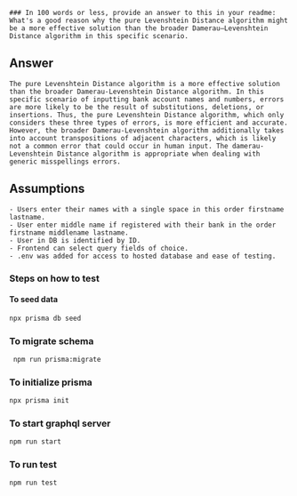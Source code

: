 `### In 100 words or less, provide an answer to this in your readme: What's a good reason why the pure Levenshtein Distance algorithm might be a more effective solution than the broader Damerau–Levenshtein Distance algorithm in this specific scenario.`

## Answer

`The pure Levenshtein Distance algorithm is a more effective solution than the broader Damerau-Levenshtein Distance algorithm. In this specific scenario of inputting bank account names and numbers, errors are more likely to be the result of substitutions, deletions, or insertions. Thus, the pure Levenshtein Distance algorithm, which only considers these three types of errors, is more efficient and accurate. However, the broader Damerau-Levenshtein algorithm additionally takes into account transpositions of adjacent characters, which is likely not a common error that could occur in human input. The damerau-Levenshtein Distance algorithm is appropriate when dealing with generic misspellings errors.`

## Assumptions

```
- Users enter their names with a single space in this order firstname lastname.
- User enter middle name if registered with their bank in the order firstname middlename lastname.
- User in DB is identified by ID.
- Frontend can select query fields of choice.
- .env was added for access to hosted database and ease of testing.
```

### Steps on how to test

#### To seed data

```bash
npx prisma db seed
```

### To migrate schema

```bash
 npm run prisma:migrate
```

### To initialize prisma

```bash
npx prisma init
```

### To start graphql server

```bash
npm run start
```

### To run test

```bash
npm run test
```
